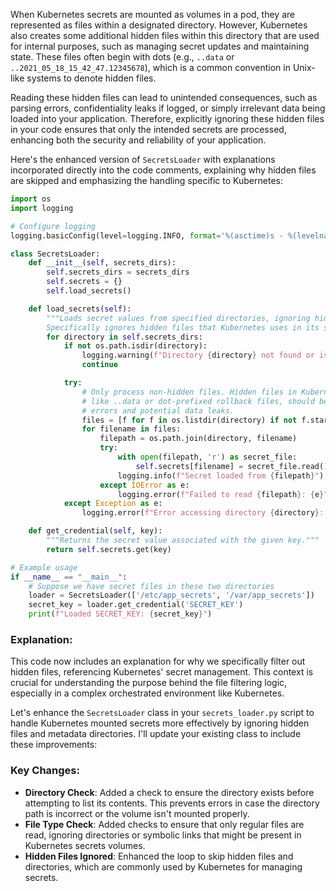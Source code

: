 When Kubernetes secrets are mounted as volumes in a pod, they are represented as files within a designated directory. However, Kubernetes also creates some additional hidden files within this directory that are used for internal purposes, such as managing secret updates and maintaining state. These files often begin with dots (e.g., `..data` or `..2021_05_18_15_42_47.12345678`), which is a common convention in Unix-like systems to denote hidden files.

Reading these hidden files can lead to unintended consequences, such as parsing errors, confidentiality leaks if logged, or simply irrelevant data being loaded into your application. Therefore, explicitly ignoring these hidden files in your code ensures that only the intended secrets are processed, enhancing both the security and reliability of your application.

Here's the enhanced version of `SecretsLoader` with explanations incorporated directly into the code comments, explaining why hidden files are skipped and emphasizing the handling specific to Kubernetes:

```python
import os
import logging

# Configure logging
logging.basicConfig(level=logging.INFO, format='%(asctime)s - %(levelname)s - %(message)s')

class SecretsLoader:
    def __init__(self, secrets_dirs):
        self.secrets_dirs = secrets_dirs
        self.secrets = {}
        self.load_secrets()

    def load_secrets(self):
        """Loads secret values from specified directories, ignoring hidden files and handling errors.
        Specifically ignores hidden files that Kubernetes uses in its secret management mechanism."""
        for directory in self.secrets_dirs:
            if not os.path.isdir(directory):
                logging.warning(f"Directory {directory} not found or is not a directory.")
                continue

            try:
                # Only process non-hidden files. Hidden files in Kubernetes secret mounts,
                # like ..data or dot-prefixed rollback files, should be ignored to prevent
                # errors and potential data leaks.
                files = [f for f in os.listdir(directory) if not f.startswith('.') and os.path.isfile(os.path.join(directory, f))]
                for filename in files:
                    filepath = os.path.join(directory, filename)
                    try:
                        with open(filepath, 'r') as secret_file:
                            self.secrets[filename] = secret_file.read().strip()
                        logging.info(f"Secret loaded from {filepath}")
                    except IOError as e:
                        logging.error(f"Failed to read {filepath}: {e}")
            except Exception as e:
                logging.error(f"Error accessing directory {directory}: {e}")

    def get_credential(self, key):
        """Returns the secret value associated with the given key."""
        return self.secrets.get(key)

# Example usage
if __name__ == "__main__":
    # Suppose we have secret files in these two directories
    loader = SecretsLoader(['/etc/app_secrets', '/var/app_secrets'])
    secret_key = loader.get_credential('SECRET_KEY')
    print(f"Loaded SECRET_KEY: {secret_key}")
```

### Explanation:
This code now includes an explanation for why we specifically filter out hidden files, referencing Kubernetes' secret management. This context is crucial for understanding the purpose behind the file filtering logic, especially in a complex orchestrated environment like Kubernetes.

Let's enhance the `SecretsLoader` class in your `secrets_loader.py` script to handle Kubernetes mounted secrets more effectively by ignoring hidden files and metadata directories. I'll update your existing class to include these improvements:

### Key Changes:
- **Directory Check**: Added a check to ensure the directory exists before attempting to list its contents. This prevents errors in case the directory path is incorrect or the volume isn't mounted properly.
- **File Type Check**: Added checks to ensure that only regular files are read, ignoring directories or symbolic links that might be present in Kubernetes secrets volumes.
- **Hidden Files Ignored**: Enhanced the loop to skip hidden files and directories, which are commonly used by Kubernetes for managing secrets.
